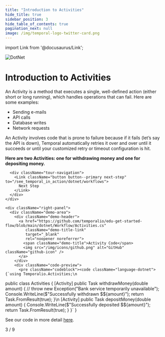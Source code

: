 ```yaml
---
title: "Introduction to Activities"
hide_title: true
sidebar_position: 3
hide_table_of_contents: true
pagination_next: null
image: /img/temporal-logo-twitter-card.png
---
```


import Link from '@docusaurus/Link';

<div className="temporal-tour-container">
  <div className="sdk-logo">
    <img src="/img/sdk-icons/sdk-dotnet.svg" alt="DotNet" />
  </div>
  
  <div className="content-area">
    <div className="left-panel">
      <div className="tour-header">
        <h1>Introduction to Activities</h1>
        <div className="content-text">
          <p>An Activity is a method that executes a single, well-defined action (either short or long running), which handles operations that can fail. Here are some examples:</p>
          <ul>
            <li>Sending e-mails</li>
            <li>API calls</li>
            <li>Database writes</li>
            <li>Network requests</li>
          </ul>
          <p>An Activity involves code that is prone to failure because if it fails (let’s say the API is down), Temporal automatically retries it over and over until it succeeds or until your customized retry or timeout configuration is hit.</p>
          <p><strong>Here are two Activities: one for withdrawing money and one for depositing money.</strong></p>
        </div>
      </div>
      
      <div className="tour-navigation">
        <Link className="button button--primary next-step" to="/see_temporal_in_action/dotnet/workflows">
          Next Step
        </Link>
      </div>
    </div>
    
    <div className="right-panel">
      <div className="demo-area">
        <div className="demo-header">
          <a href="https://github.com/temporalio/edu-get-started-flow/blob/main/dotnet/Workflow/Activities.cs" 
             className="demo-title-link" 
             target="_blank" 
             rel="noopener noreferrer">
            <span className="demo-title">Activity Code</span>
            <img src="/img/icons/github.png" alt="GitHub" className="github-icon" />
          </a>
        </div>
        <div className="code-preview">
          <pre className="codeblock"><code className="language-dotnet">{`using Temporalio.Activities;\n
public class Activities
{
    [Activity]
    public Task<bool> withdrawMoney(double amount)
    {
        // throw new Exception("Bank service temporarily unavailable");
        Console.WriteLine($"Successfully withdrawn $\${amount}\");
        return Task.FromResult(true);
    }\n
    [Activity]
    public Task<bool> depositMoney(double amount)
    {
        Console.WriteLine($"Successfully deposited $\${amount}\");
        return Task.FromResult(true);
    }
}`
}</code></pre>
        </div>
        <div className="code-detail-link">
          See our code in more detail <a href="https://github.com/temporalio/edu-get-started-flow/blob/main/dotnet/README.md" target="_blank" rel="noopener noreferrer">here</a>.
        </div>
      </div>
    </div>
  </div>
  
  <div className="step-navigation">
    <div className="step-indicator">3 / 9</div>
  </div>
</div>

<style jsx>{`
  .temporal-tour-container {
    min-height: 100vh;
    background: radial-gradient(ellipse at top, #1e1b4b 0%, #0f0f23 70%);
    position: relative;
    color: white;
    overflow: hidden;
  }
  
  .temporal-tour-container::before {
    display: none;
  }
  
  @keyframes twinkle {
    0%, 100% { opacity: 0.3; }
    50% { opacity: 1; }
  }
  
  .temporal-tour-container > * {
    position: relative;
    z-index: 2;
  }
  
  .sdk-logo {
    position: absolute;
    top: 2rem;
    right: 2rem;
    width: 48px;
    height: 48px;
    z-index: 10;
  }
  
  .sdk-logo img {
    width: 100%;
    height: 100%;
    object-fit: contain;
  }
  
  .content-area {
    display: flex;
    min-height: 100vh;
  }
  
  .left-panel {
    width: 40%;
    padding: 2rem;
    display: flex;
    flex-direction: column;
    justify-content: center;
  }
  
  .right-panel {
    width: 60%;
    display: flex;
    align-items: center;
    justify-content: center;
    padding: 2rem;
  }
  
  .tour-header h1 {
    font-size: 2.5rem;
    font-weight: 700;
    margin-bottom: 2rem;
    color: white;
    letter-spacing: -0.025em;
    font-family: 'Inter', -apple-system, BlinkMacSystemFont, sans-serif;
  }
  
  .content-text {
    font-size: 1.125rem;
    color: rgba(255, 255, 255, 0.9);
    line-height: 1.7;
    margin-bottom: 3rem;
    font-family: 'Inter', -apple-system, BlinkMacSystemFont, sans-serif;
  }
  
  .content-text p {
    margin-bottom: 1.5rem;
  }
  
  .content-text ul {
    margin: 1.5rem 0;
    padding-left: 1.5rem;
  }
  
  .content-text li {
    margin-bottom: 0.75rem;
    color: rgba(255, 255, 255, 0.8);
  }
  
  .content-text strong {
    color: #8b5cf6;
    font-weight: 600;
  }
  
  .tour-navigation {
    margin-bottom: 6rem;
  }
  
  .next-step {
    background: linear-gradient(135deg, #8b5cf6, #7c3aed) !important;
    border: none !important;
    padding: 0.75rem 1.5rem !important;
    font-size: 1rem !important;
    font-weight: 600 !important;
    border-radius: 8px !important;
    box-shadow: 0 4px 15px rgba(139, 92, 246, 0.4) !important;
    transition: all 0.3s cubic-bezier(0.4, 0, 0.2, 1) !important;
    font-family: 'Inter', -apple-system, BlinkMacSystemFont, sans-serif !important;
    text-transform: none !important;
    letter-spacing: 0 !important;
  }
  
  .next-step:hover {
    background: linear-gradient(135deg, #7c3aed, #6d28d9) !important;
    transform: translateY(-2px) !important;
    box-shadow: 0 8px 25px rgba(139, 92, 246, 0.6) !important;
  }
  
  .demo-area {
    max-width: none;
    width: 100%;
    margin: 0;
  }
  
  .demo-header {
    padding: 1rem 1.5rem;
    border-bottom: 1px solid rgba(255, 255, 255, 0.1);
    background: rgba(255, 255, 255, 0.05);
    border-radius: 12px 12px 0 0;
  }
  
  .demo-title {
    font-size: 0.875rem;
    color: rgba(255, 255, 255, 0.8);
    font-family: 'Inter', -apple-system, BlinkMacSystemFont, sans-serif;
    font-weight: 500;
  }
  
  .demo-title-link {
    display: flex;
    align-items: center;
    gap: 0.5rem;
    text-decoration: none;
    color: inherit;
    transition: opacity 0.2s ease;
  }
  
  .demo-title-link:hover {
    opacity: 0.9;
    text-decoration: none;
  }
  
  .github-icon {
    width: 16px;
    height: 16px;
    opacity: 0.8;
    transition: opacity 0.2s ease;
  }
  
  .demo-title-link:hover .github-icon {
    opacity: 1;
  }
  
  .code-preview {
    padding: pre;
  }
  
  .code-detail-link {
    padding: 0 1.5rem 1.5rem 1.5rem;
    font-size: 0.75rem;
    color: rgba(255, 255, 255, 0.6);
    font-family: 'Inter', -apple-system, BlinkMacSystemFont, sans-serif;
    text-align: left;
  }
  
  .code-detail-link a {
    color: #8b5cf6;
    text-decoration: none;
    transition: opacity 0.2s ease;
  }
  
  .code-detail-link a:hover {
    opacity: 0.8;
    text-decoration: underline;
  }

  .codeblock {
    padding: 1rem;
  }
  
  .code-preview pre {
    padding: 1.5rem 1.5rem 0.5rem 1.5rem;
    margin: 0;
    font-family: 'Fira Code', 'Monaco', 'Consolas', monospace;
    font-size: 0.9rem;
    line-height: 1.6;
    color: #e2e8f0;
    background: none;
    white-space: pre;
    scrollbar-width: thin;
    scrollbar-color: rgba(139, 92, 246, 0.5) rgba(255, 255, 255, 0.1);
    overflow-x: auto;
  }

  /* Always show scrollbar for code blocks */
  .code-preview pre::-webkit-scrollbar {
    height: 8px;
    background: rgba(255, 255, 255, 0.1);
  }

  .code-preview pre::-webkit-scrollbar-track {
    background: rgba(255, 255, 255, 0.05);
    border-radius: 4px;
  }

  .code-preview pre::-webkit-scrollbar-thumb {
    background: rgba(139, 92, 246, 0.5);
    border-radius: 4px;
  }

  .code-preview pre::-webkit-scrollbar-thumb:hover {
    background: rgba(139, 92, 246, 0.7);
  }

  
  .code-preview code {
    background: none;
    padding: 0;
    color: inherit;
  }
  
  /* Csharp Syntax Highlighting */
  .language-dotnet .token.keyword {
    color: #c792ea;
    font-weight: 500;
  }
  
  .language-dotnet .token.function {
    color: #82aaff;
  }
  
  .language-dotnet .token.string {
    color: #c3e88d;
  }
  
  .language-dotnet .token.comment {
    color: #546e7a;
    font-style: italic;
  }
  
  .language-dotnet .token.operator {
    color: #89ddff;
  }
  
  .language-dotnet .token.punctuation {
    color: #89ddff;
  }
  
  .language-dotnet .token.property {
    color: #f07178;
  }
  
  .language-dotnet .token.number {
    color: #f78c6c;
  }
  
  .language-dotnet .token.parameter {
    color: #ffcb6b;
  }
  
  .step-navigation {
    position: absolute;
    bottom: 2rem;
    left: 2rem;
    display: flex;
    align-items: center;
    gap: 1rem;
  }
  .step-nav-button {
    width: 40px;
    height: 40px;
    border-radius: 8px;
    background: rgba(255, 255, 255, 0.1);
    border: 1px solid rgba(255, 255, 255, 0.2);
    display: flex;
    align-items: center;
    justify-content: center;
    color: white;
    text-decoration: none;
    font-size: 0.875rem;
    font-weight: 500;
    transition: all 0.3s ease;
  }
  
  .step-nav-button:hover:not(.disabled) {
    background: rgba(255, 255, 255, 0.2);
    color: white;
    text-decoration: none;
  }
  .step-nav-button.disabled {
    opacity: 0.3;
    cursor: not-allowed;
  }
  .step-indicator {
    color: rgba(255, 255, 255, 0.6);
    font-size: 0.875rem;
    font-family: 'Courier New', monospace;
    font-weight: 500;
  }


  
  @media (max-width: 1024px) {
    .content-area {
      flex-direction: column;
    }
    
    .left-panel, .right-panel {
      width: 100%;
    }
    
    .left-panel {
      padding: 2rem 1rem;
    }
    
    .right-panel {
      width: 70%;
    }
    
    .sdk-logo {
      top: 1rem;
      right: 1rem;
      width: 40px;
      height: 40px;
    }
    
    .tour-header h1 {
      font-size: 2rem;
    }
    
    .step-navigation {
      position: static;
      justify-content: center;
      padding: 1rem;
      margin-top: 2rem;
    }
`}</style>

